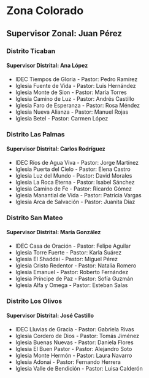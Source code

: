 # Zona Colorado
## Supervisor Zonal: Juan Pérez
### Distrito Ticaban
#### Supervisor Distrital: Ana López
- IDEC Tiempos de Gloria - Pastor: Pedro Ramírez
- Iglesia Fuente de Vida - Pastor: Luis Hernández
- Iglesia Monte de Sion - Pastor: María Torres
- Iglesia Camino de Luz - Pastor: Andrés Castillo
- Iglesia Faro de Esperanza - Pastor: Rosa Méndez
- Iglesia Nueva Alianza - Pastor: Manuel Rojas
- Iglesia Betel - Pastor: Carmen López

### Distrito Las Palmas
#### Supervisor Distrital: Carlos Rodríguez
- IDEC Ríos de Agua Viva - Pastor: Jorge Martínez
- Iglesia Puerta del Cielo - Pastor: Elena Castro
- Iglesia Luz del Mundo - Pastor: David Morales
- Iglesia La Roca Eterna - Pastor: Isabel Sánchez
- Iglesia Camino de Fe - Pastor: Ricardo Gómez
- Iglesia Manantial de Vida - Pastor: Patricia Vargas
- Iglesia Arca de Salvación - Pastor: Juanita Díaz

### Distrito San Mateo
#### Supervisor Distrital: María González
- IDEC Casa de Oración - Pastor: Felipe Aguilar
- Iglesia Torre Fuerte - Pastor: Karla Suárez
- Iglesia El Shaddai - Pastor: Miguel Pérez
- Iglesia Cristo Redentor - Pastor: Natalia Romero
- Iglesia Emanuel - Pastor: Roberto Fernández
- Iglesia Príncipe de Paz - Pastor: Sofía Guzmán
- Iglesia Alfa y Omega - Pastor: Esteban Salas

### Distrito Los Olivos
#### Supervisor Distrital: José Castillo
- IDEC Lluvias de Gracia - Pastor: Gabriela Rivas
- Iglesia Cordero de Dios - Pastor: Tomás Jiménez
- Iglesia Buenas Nuevas - Pastor: Daniela Flores
- Iglesia El Buen Pastor - Pastor: Alejandro Soto
- Iglesia Monte Hermón - Pastor: Laura Navarro
- Iglesia Adonai - Pastor: Fernando Herrera
- Iglesia Valle de Bendición - Pastor: Luisa Calderón
